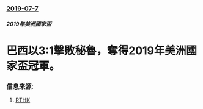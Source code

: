 ### [2019-07-7](/news/2019/07/7/index.md)

##### 2019年美洲國家盃
# 巴西以3:1擊敗秘魯，奪得2019年美洲國家盃冠軍。 




### 信息来源:

1. [RTHK](https://news.rthk.hk/rthk/ch/component/k2/1467132-20190708.htm)
